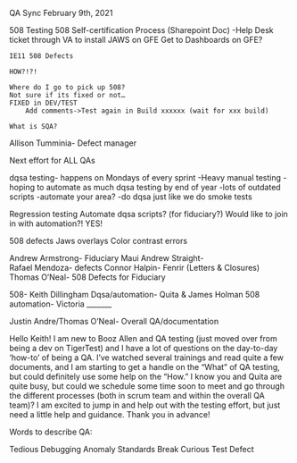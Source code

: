 QA Sync 
February 9th, 2021

508 Testing
508 Self-certification Process (Sharepoint Doc)
-Help Desk ticket through VA to install JAWS on GFE
Get to Dashboards on GFE?
	

	IE11 508 Defects
	
	HOW?!?!

	Where do I go to pick up 508?
	Not sure if its fixed or not…
	FIXED in DEV/TEST
		Add comments->Test again in Build xxxxxx (wait for xxx build)
	
	What is SQA?
	
Allison Tumminia- Defect manager

Next effort for ALL QAs

dqsa testing- happens on Mondays of every sprint
	-Heavy manual testing
	-hoping to automate as much dqsa testing by end of year
	-lots of outdated scripts
	-automate your area? 
	-do dqsa just like we do smoke tests

Regression testing
Automate dqsa scripts? (for fiduciary?)
Would like to join in with automation?! YES!




508 defects
Jaws overlays 
Color contrast errors


Andrew Armstrong- Fiduciary Maui
Andrew Straight-  
Rafael Mendoza- defects
Connor Halpin- Fenrir (Letters & Closures)
Thomas O’Neal- 508 Defects for Fiduciary


508- Keith Dillingham
Dqsa/automation- Quita & James Holman
508 automation- Victoria _______ 

Justin Andre/Thomas O’Neal- Overall QA/documentation


 
Hello Keith! I am new to Booz Allen and QA testing (just moved over from being a dev on TigerTest) and I have a lot of questions on the day-to-day ‘how-to’ of being a QA. I’ve watched several trainings and read quite a few documents, and I am starting to get a handle on the “What” of QA testing, but could definitely use some help on the “How.” I know you and Quita are quite busy, but could we schedule some time soon to meet and go through the different processes (both in scrum team and within the overall QA team)? I am excited to jump in and help out with the testing effort, but just need a little help and guidance. Thank you in advance!  

Words to describe QA:

Tedious
Debugging
Anomaly
Standards
Break
Curious
Test
Defect
